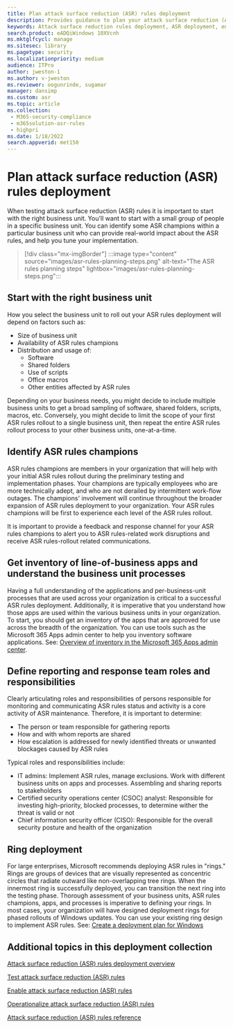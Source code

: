 ```yaml
---
title: Plan attack surface reduction (ASR) rules deployment
description: Provides guidance to plan your attack surface reduction (ASR) rules deployment.
keywords: Attack surface reduction rules deployment, ASR deployment, enable asr rules, configure ASR, host intrusion prevention system, protection rules, anti-exploit rules, anti-exploit, exploit rules, infection prevention rules, Microsoft Defender for Endpoint, configure ASR rules
search.product: eADQiWindows 10XVcnh
ms.mktglfcycl: manage
ms.sitesec: library
ms.pagetype: security
ms.localizationpriority: medium
audience: ITPro
author: jweston-1
ms.author: v-jweston
ms.reviewer: oogunrinde, sugamar
manager: dansimp
ms.custom: asr
ms.topic: article
ms.collection: 
 - M365-security-compliance
 - m365solution-asr-rules
 - highpri
ms.date: 1/18/2022
search.appverid: met150
---
```


# Plan attack surface reduction (ASR) rules deployment

When testing attack surface reduction (ASR) rules it is important to start with the right business unit. You'll want to start with a small group of people in a specific business unit. You can identify some ASR champions within a particular business unit who can provide real-world impact about the ASR rules, and help you tune your implementation.

> [!div class="mx-imgBorder"]
> :::image type="content" source="images/asr-rules-planning-steps.png" alt-text="The ASR rules planning steps" lightbox="images/asr-rules-planning-steps.png":::

## Start with the right business unit

How you select the business unit to roll out your ASR rules  deployment will depend on factors such as:

- Size of business unit
- Availability of ASR rules champions  
- Distribution and usage of:
  - Software
  - Shared folders
  - Use of scripts
  - Office macros
  - Other entities affected by ASR rules

Depending on your business needs, you might decide to include multiple business units to get a broad sampling of software, shared folders, scripts, macros, etc. Conversely, you might decide to limit the scope of your first ASR rules rollout to a single business unit, then repeat the entire ASR rules rollout process to your other business units, one-at-a-time.

## Identify ASR  rules champions

ASR  rules champions are members in your organization that will help with your initial ASR  rules rollout during the preliminary testing and implementation phases. Your champions are typically employees who are more technically adept, and who are not derailed by intermittent work-flow outages. The champions' involvement will continue throughout the broader expansion of ASR rules deployment to your organization. Your ASR rules champions will be first to experience each level of the ASR  rules rollout.

It is important to provide a feedback and response channel for your ASR rules champions to alert you to ASR rules-related work disruptions and receive ASR  rules-rollout related communications.

## Get inventory of line-of-business apps and understand the business unit processes

Having a full understanding of the applications and per-business-unit processes that are used across your organization is critical to a successful ASR rules deployment. Additionally, it is imperative that you understand how those apps are used within the various business units in your organization.
To start, you should get an inventory of the apps that are approved for use across the breadth of the organization. You can use tools such as the Microsoft 365 Apps admin center to help you inventory software applications. See: [Overview of inventory in the Microsoft 365 Apps admin center](/deployoffice/admincenter/inventory).

## Define reporting and response team roles and responsibilities

Clearly articulating roles and responsibilities of persons responsible for monitoring and communicating ASR  rules status and activity is a core activity of ASR  maintenance. Therefore, it is important to determine:

- The person or team responsible for gathering reports
- How and with whom reports are shared
- How escalation is addressed for newly identified threats or unwanted blockages caused by ASR rules

Typical roles and responsibilities include:

- IT admins: Implement ASR rules, manage exclusions. Work with different business units on apps and processes. Assembling and sharing reports to stakeholders
- Certified security operations center (CSOC) analyst: Responsible for investing high-priority, blocked processes, to determine wither the threat is valid or not
- Chief information security officer (CISO): Responsible for the overall security posture and health of the organization

## Ring deployment

For large enterprises, Microsoft recommends deploying ASR  rules in "rings." Rings are groups of devices that are visually represented as concentric circles that radiate outward like non-overlapping tree rings. When the innermost ring is successfully deployed, you can transition the next ring into the testing phase. Thorough assessment of your business units, ASR  rules champions, apps, and processes is imperative to defining your rings.
In most cases, your organization will have designed deployment rings for phased rollouts of Windows updates. You can use your existing ring design to implement ASR  rules.
See: [Create a deployment plan for Windows](/windows/deployment/update/create-deployment-plan)

## Additional topics in this deployment collection

[Attack surface reduction (ASR) rules deployment overview](attack-surface-reduction-rules-deployment.md)

[Test attack surface reduction (ASR) rules](attack-surface-reduction-rules-deployment-test.md)

[Enable attack surface reduction (ASR) rules](attack-surface-reduction-rules-deployment-implement.md)

[Operationalize attack surface reduction (ASR) rules](attack-surface-reduction-rules-deployment-operationalize.md)

[Attack surface reduction (ASR) rules reference](attack-surface-reduction-rules-reference.md)
